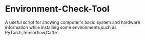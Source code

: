 # Environment-Check-Tool
A useful script for showing computer's basic system and hardware information while installing some environments,such as PyTorch,Tensorflow,Caffe.
